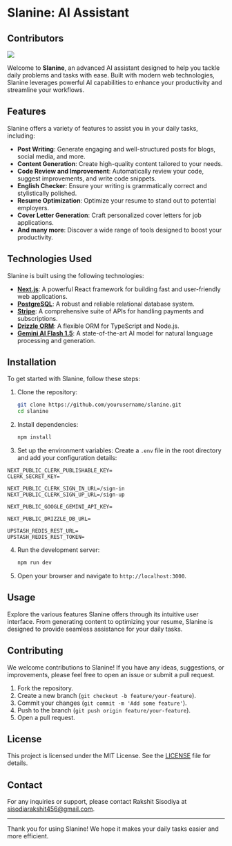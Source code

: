 # Slanine: AI Assistant

## Contributors
<a href="https://github.com/Rakshit-gen/Slanine/graphs/contributors">
  <img src="https://contrib.rocks/image?repo=Rakshit-gen/Slanine" />
</a>

Welcome to **Slanine**, an advanced AI assistant designed to help you tackle daily problems and tasks with ease. Built with modern web technologies, Slanine leverages powerful AI capabilities to enhance your productivity and streamline your workflows.

## Features

Slanine offers a variety of features to assist you in your daily tasks, including:

- **Post Writing**: Generate engaging and well-structured posts for blogs, social media, and more.
- **Content Generation**: Create high-quality content tailored to your needs.
- **Code Review and Improvement**: Automatically review your code, suggest improvements, and write code snippets.
- **English Checker**: Ensure your writing is grammatically correct and stylistically polished.
- **Resume Optimization**: Optimize your resume to stand out to potential employers.
- **Cover Letter Generation**: Craft personalized cover letters for job applications.
- **And many more**: Discover a wide range of tools designed to boost your productivity.

## Technologies Used

Slanine is built using the following technologies:

- **[Next.js](https://nextjs.org/)**: A powerful React framework for building fast and user-friendly web applications.
- **[PostgreSQL](https://www.postgresql.org/)**: A robust and reliable relational database system.
- **[Stripe](https://stripe.com/)**: A comprehensive suite of APIs for handling payments and subscriptions.
- **[Drizzle ORM](https://github.com/jeremydmiller/drizzle)**: A flexible ORM for TypeScript and Node.js.
- **[Gemini AI Flash 1.5](https://geminiaiflash.com/)**: A state-of-the-art AI model for natural language processing and generation.

## Installation

To get started with Slanine, follow these steps:

1. Clone the repository:
   ```bash
   git clone https://github.com/yourusername/slanine.git
   cd slanine
   ```

2. Install dependencies:
   ```bash
   npm install
   ```

3. Set up the environment variables:
   Create a `.env` file in the root directory and add your configuration details:
   
```env
NEXT_PUBLIC_CLERK_PUBLISHABLE_KEY=
CLERK_SECRET_KEY=

NEXT_PUBLIC_CLERK_SIGN_IN_URL=/sign-in
NEXT_PUBLIC_CLERK_SIGN_UP_URL=/sign-up

NEXT_PUBLIC_GOOGLE_GEMINI_API_KEY=

NEXT_PUBLIC_DRIZZLE_DB_URL=

UPSTASH_REDIS_REST_URL=
UPSTASH_REDIS_REST_TOKEN=

   ```

4. Run the development server:
   ```bash
   npm run dev
   ```

5. Open your browser and navigate to `http://localhost:3000`.

## Usage

Explore the various features Slanine offers through its intuitive user interface. From generating content to optimizing your resume, Slanine is designed to provide seamless assistance for your daily tasks.

## Contributing

We welcome contributions to Slanine! If you have any ideas, suggestions, or improvements, please feel free to open an issue or submit a pull request.

1. Fork the repository.
2. Create a new branch (`git checkout -b feature/your-feature`).
3. Commit your changes (`git commit -m 'Add some feature'`).
4. Push to the branch (`git push origin feature/your-feature`).
5. Open a pull request.

## License

This project is licensed under the MIT License. See the [LICENSE](LICENSE) file for details.

## Contact

For any inquiries or support, please contact Rakshit Sisodiya at [sisodiarakshit456@gmail.com](mailto:sisodiarakshit456@gmail.com).

---

Thank you for using Slanine! We hope it makes your daily tasks easier and more efficient.

